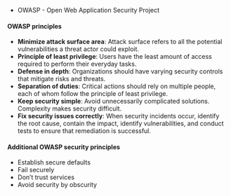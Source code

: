 - OWASP - Open Web Application Security Project
#### OWASP principles
  - **Minimize attack surface area**: Attack surface refers to all the potential vulnerabilities a threat actor could exploit.
  - **Principle of least privilege**: Users have the least amount of access required to perform their everyday tasks.
  - **Defense in depth**: Organizations should have varying security controls that mitigate risks and threats.
  - **Separation of duties**: Critical actions should rely on multiple people, each of whom follow the principle of least privilege. 
  - **Keep security simple**: Avoid unnecessarily complicated solutions. Complexity makes security difficult. 
  - **Fix security issues correctly**: When security incidents occur, identify the root cause, contain the impact, identify vulnerabilities, and conduct tests to ensure that remediation is successful.

#### Additional OWASP security principles

- Establish secure defaults
- Fail securely
- Don’t trust services
- Avoid security by obscurity

